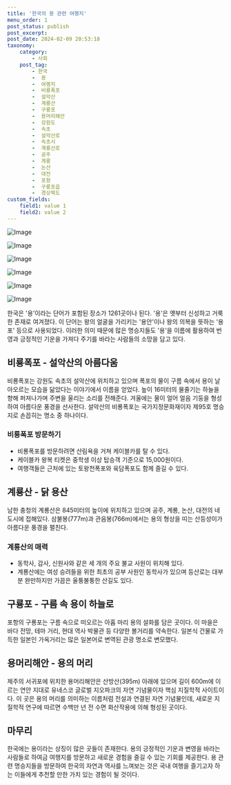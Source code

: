 ```yaml
---
title: '한국의 용 관련 여행지'
menu_order: 1
post_status: publish
post_excerpt: 
post_date: 2024-02-09 20:53:18
taxonomy:
    category:
        - 사회
    post_tag:
        - 한국
        -  용
        -  여행지
        -  비룡폭포
        -  설악산
        -  계룡산
        -  구룡포
        -  용머리해안
        -  강원도
        -  속초
        -  설악산로
        -  속초시
        -  계룡산로
        -  공주
        -  계룡
        -  논산
        -  대전
        -  포항
        -  구룡포읍
        -  경상북도
custom_fields:
    field1: value 1
    field2: value 2
---
```


![Image](https://imgnews.pstatic.net/image/640/2024/02/09/0000049824_001_20240209111501632.jpg?type=w647)

![Image](https://imgnews.pstatic.net/image/640/2024/02/09/0000049824_002_20240209111501706.jpg?type=w647)

![Image](https://imgnews.pstatic.net/image/640/2024/02/09/0000049824_003_20240209111501810.jpg?type=w647)

![Image](https://imgnews.pstatic.net/image/640/2024/02/09/0000049824_004_20240209111501884.jpg?type=w647)

![Image](https://imgnews.pstatic.net/image/640/2024/02/09/0000049824_005_20240209111501964.jpg?type=w647)

![Image](https://imgnews.pstatic.net/image/640/2024/02/09/0000049824_006_20240209111502055.jpg?type=w647)

한국은 '용'이라는 단어가 포함된 장소가 1261곳이나 된다. '용'은 옛부터 신성하고 거룩한 존재로 여겨졌다. 이 단어는 왕의 얼굴을 가리키는 '용안'이나 왕의 의복을 뜻하는 '용포' 등으로 사용되었다. 이러한 의미 때문에 많은 명승지들도 '용'을 이름에 활용하여 번영과 긍정적인 기운을 가져다 주기를 바라는 사람들의 소망을 담고 있다. 
## 비룡폭포 - 설악산의 아름다움
비룡폭포는 강원도 속초의 설악산에 위치하고 있으며 폭포의 물이 구름 속에서 용이 날아오르는 모습을 닮았다는 이야기에서 이름을 얻었다. 높이 16미터의 물줄기는 하늘을 향해 퍼져나가며 주변을 울리는 소리를 전해준다. 겨울에는 물이 얼어 얼음 기둥을 형성하여 아름다운 풍경을 선사한다. 설악산의 비룡폭포는 국가지정문화재이자 제95호 명승지로 손꼽히는 명소 중 하나이다. 
### 비룡폭포 방문하기
- 비룡폭포를 방문하려면 산림욕을 거쳐 케이블카를 탈 수 있다.
- 케이블카 왕복 티켓은 중학생 이상 탑승객 기준으로 15,000원이다.
- 여행객들은 근처에 있는 토왕천폭포와 육담폭포도 함께 즐길 수 있다.
## 계룡산 - 닭 용산
남한 충청의 계룡산은 845미터의 높이에 위치하고 있으며 공주, 계룡, 논산, 대전의 네 도시에 접해있다. 삼불봉(777m)과 관음봉(766m)에서는 용의 형상을 띠는 산등성이가 아름다운 풍경을 펼친다.
### 계룡산의 매력
- 동학사, 갑사, 신원사와 같은 세 개의 주요 불교 사원이 위치해 있다.
- 계룡산에는 여성 승려들을 위한 최초의 공부 사원인 동학사가 있으며 등산로는 대부분 완만하지만 가끔은 울퉁불퉁한 산길도 있다.
## 구룡포 - 구름 속 용이 하늘로
포항의 구룡포는 구름 속으로 떠오르는 아홉 마리 용의 설화를 담은 곳이다. 이 마을은 바다 전망, 테마 거리, 현대 역사 박물관 등 다양한 볼거리를 약속한다. 일본식 건물로 가득한 일본인 가옥거리는 많은 일본어로 변역된 관광 명소로 변모했다.
## 용머리해안 - 용의 머리
제주의 서귀포에 위치한 용머리해안은 산방산(395m) 아래에 있으며 길이 600m에 이르는 연안 지대로 유네스코 글로벌 지오파크의 자연 기념물이자 핵심 지질학적 사이트이다. 이 곳은 용의 머리를 의미하는 이름처럼 전설과 연결된 자연 기념물인데, 새로운 지질학적 연구에 따르면 수백만 년 전 수면 화산작용에 의해 형성된 곳이다.
## 마무리
한국에는 용이라는 상징이 많은 곳들이 존재한다. 용의 긍정적인 기운과 변영을 바라는 사람들로 하여금 여행지를 방문하고 새로운 경험을 즐길 수 있는 기회를 제공한다. 용 관련 명승지들을 방문하여 한국의 자연과 역사를 느껴보는 것은 국내 여행을 즐기고자 하는 이들에게 추천할 만한 가치 있는 경험이 될 것이다. 
